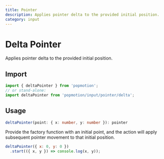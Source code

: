 ```yaml
---
title: Pointer
description: Applies pointer delta to the provided initial position.
category: input
---
```


# Delta Pointer

Applies pointer delta to the provided initial position.

## Import

```javascript
import { deltaPointer } from 'popmotion';
// or stand-alone:
import deltaPointer from 'popmotion/input/pointer/delta';
```

## Usage

```typescript
deltaPointer(point: { x: number, y: number }): pointer
```

Provide the factory function with an initial point, and the action will apply subsequent pointer movement to that initial position.

```javascript
deltaPointer({ x: 0, y: 0 })
  .start(({ x, y }) => console.log(x, y));
```

